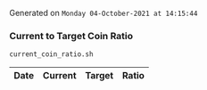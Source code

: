 Generated on `Monday 04-October-2021 at 14:15:44`

### Current to Target Coin Ratio
`current_coin_ratio.sh`

Date|Current|Target|Ratio
---|---|---|---
